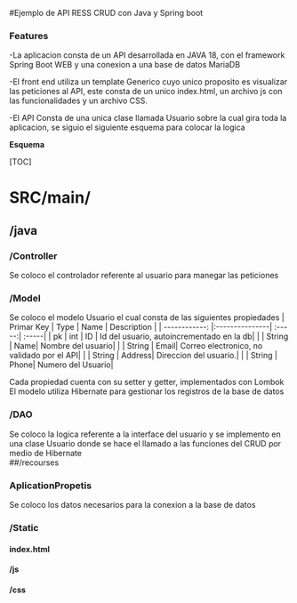 #Ejemplo de API RESS CRUD con Java y Spring boot
### Features

-La aplicacion consta de un API desarrollada en JAVA 18, con el framework Spring Boot WEB y una conexion a una base de datos MariaDB 

-El front end utiliza un template Generico cuyo unico proposito es visualizar las peticiones al API, este consta de un unico index.html, un archivo js con las funcionalidades y un archivo CSS.

-El API Consta de una unica clase llamada Usuario sobre la cual gira toda la aplicacion, se siguio el siguiente esquema para colocar la logica 


**Esquema**

[TOC]

# SRC/main/
## /java
###   /Controller
Se coloco el controlador referente al usuario para manegar las peticiones
###    /Model
Se coloco el modelo Usuario el cual consta de las siguientes propiedades
| Primar Key  | Type  | Name | Description |
| ------------: |:---------------| :-----:| :-----|
| pk     | int | ID  | Id del usuario, autoincrementado en la db|
| | String | Name| Nombre del usuario|
| | String | Email| Correo electronico, no validado por el API|
| | String | Address| Direccion del usuario.|
| | String | Phone| Numero del Usuario|

Cada propiedad cuenta con su setter y getter, implementados con Lombok
El modelo utiliza Hibernate para gestionar los registros de la base de datos
### /DAO
Se coloco la logica referente a la interface del usuario y se implemento en una clase Usuario donde se hace el llamado a las funciones del CRUD por medio de Hibernate\
##/recourses
###    AplicationPropetis 
Se coloco los datos necesarios para la conexion a la base de datos
###    /Static
####       index.html
####    /js
 ####      /css

